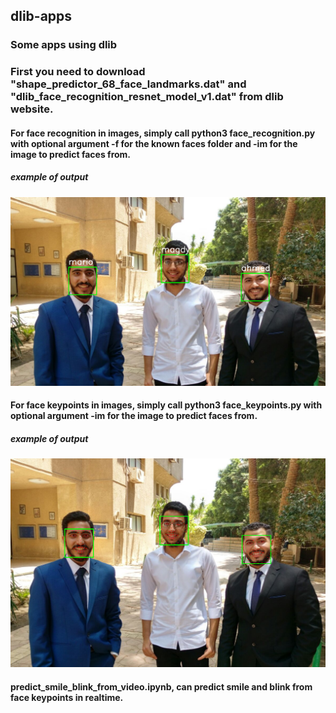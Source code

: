 ## dlib-apps
### Some apps using dlib

### First you need to download "shape_predictor_68_face_landmarks.dat" and "dlib_face_recognition_resnet_model_v1.dat" from dlib website.

#### For face recognition in images, simply call python3 face_recognition.py with optional argument -f for the known faces folder and -im for the image to predict faces from.

##### example of output 
<p align="center"> <img src="face_recognition.png"/> </p>

#### For face keypoints in images, simply call python3 face_keypoints.py with optional argument -im for the image to predict faces from.

##### example of output 
<p align="center"> <img src="face_keypoints.png"/> </p>

#### predict_smile_blink_from_video.ipynb, can predict smile and blink from face keypoints in realtime.


